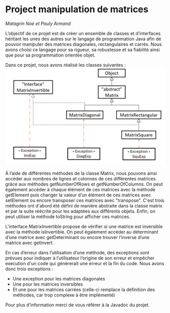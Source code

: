 # Project manipulation de matrices
*Matagrin Noé et Pauly Armand*

L’objectif de ce projet est de créer un ensemble de classes et d’interfaces héritant les unes des autres sur le langage de programmation Java afin de pouvoir manipuler des matrices diagonales, rectangulaires et carrés. Nous avons choisi ce langage pour sa rigueur, sa robustesse et sa fiabilité ainsi que pour sa programmation orientée objet.

Dans ce projet, nous avons réalisé les classes suivantes :
![Organisation des classes de notre projet.](/Z_photo/orga_class.png)

À l’aide de différentes méthodes de la classe Matrix, nous pouvons ainsi accéder aux nombres de lignes et colonnes de ces différentes matrices grâce aux méthodes getNumberOfRows et getNumberOfColumns.
On peut également accéder à chaque élément de ces matrices avec la méthode getElement puis changer la valeur d’un élément de ces matrices avec setElement ou encore transposer ces matrices avec "transpose". C'est trois méthodes ont d'abord été défini de manière abstraite dans la classe matrix et par la suite réécrite pour les adaptées aux différents objets.
Enfin, on peut utiliser la méthode toString pour afficher ces matrices.

L’interface MatrixInvertible propose de vérifier si une matrice est inversible avec la méthode isInvertible. On peut également accéder au déterminant d’une matrice avec getDeterminant ou encore trouver l’inverse d’une matrice avec getInvert.

En cas d’erreur dans l’utilisation d’une méthode, des exceptions sont prévues pour indiquer à l’utilisateur l’origine de son erreur et empêcher execution d'un code qui génèrerait une erreur et la fin du code.
Nous avons donc trois exceptions :
* Une exception pour les matrices diagonales
* Une pour les matrices inversibles
* Et une pour les matrices carrées (celle-ci remplace la définition des méthodes, car trop complexe à être implémenté)

Pour plus d’information merci de vous référer à la Javadoc du projet.
